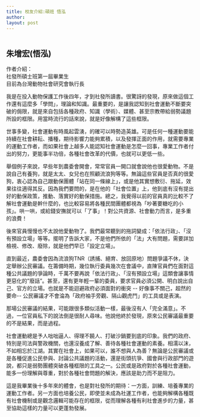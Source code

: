 ```yaml
---
title: 校友介紹:碩班 悟泓
author: 
layout: post
---
```


<span class="image right"><img src="{{ 'assets/images/alumni/wuhong01.jpeg' | relative_url }}" alt="" /></span>

## 朱增宏(悟泓)

作者介紹：  
社發所碩士班第一屆畢業生  
目前為台灣動物社會研究會執行長  

我是在投入動物保護工作後四年，才到社發所讀書。很驚訝的發現，原來做這個工作還有這麼多「學問」，理論和知識。最重要的，是讓我認知到社會運動不斷要突破的侷限，就是來自包括各種政府、知識（學術）、媒體、甚至宗教帶給弱勢議題所設的框限。用當時流行的話來說，就是好像解構了這些框限。

世事多變，社會運動有時風起雲湧，的確可以時勢造英雄。可是任何一種運動要能持續在社會耕耘、播種，期待影響力能夠累積，以及發揮正面的作用，就需要專業的運動工作者，而如果社會上越多人能認知社會運動是怎麼一回事，專業工作者付出的努力，更能事半功倍，各種社會改革的代價，也就可以更低一些。

舉個例子來說，早些年到農委會開會，常常官員一開口就會說他也很愛動物。不是說自己有養狗，就是太太、女兒也在照顧流浪狗等等。無論這些官員是否真的很愛狗，衷心認為自己跟動保團體「站在同一條線上」，或是他其實想敷衍、拖延，效果往往適得其反。因為我們要問的，是在他的「社會位置」上，他到底有沒有提出好的動保政策，推動、落實好的動保措施。總之，我覺得以前的官員真的比較不了解社會運動是幹什麼的，也比較容易將各種民間團體都視為「吵著要糖吃的小孩」。哄一哄，或給錢安撫就可以「了事」！對公共資源、社會動力而言，是多重的浪費！

後來官員慢慢也不太說他愛動物了。我們最常聽到的拖詞變成：「依法行政」、「沒有預設立場」等等。擺明了告訴大家，不是他們所依的「法」大有問題，需要詳加檢視、修改、廢除，就是他們早已「設定立場」。

直到最近，農委會因為流浪狗TNR（誘捕、絕育、放回原地）問題爭議不休，決定舉辦公民審議。在籌備時期，幾位執行委員幾次在會議中，直陳官員們在面對這種公共議題的爭論時，千萬不要再說「依法行政」、「沒有預設立場」這類會讓事情更惡化的”廢話”。甚至，還有更年輕一輩的委員，要求官員必須公開、明白說出自己、官方的立場。也就是不能迴避政府必須面對的衝突 -- 好像事不關己，超然的要命-- 公民審議才不會淪為「政府袖手旁觀、隔山觀虎鬥」的工具或是表演。

那場公民審議的結果，可能跟很多類似活動一樣，最後沒有人「完全滿意」。不過，一位官員私下的說法倒是很耐人尋味。他說他終於發現，原來公民審議最重要的不是結果，而是過程。

社會運動總是予人咄咄逼人、得理不饒人、打破沙鍋要到底的印象。我們的政府、特別是司法與警政機關，也還沒養成了解、善待各種社會運動的素養。相濡以沫，不如相忘於江湖。其實在社會上，如果可以，誰不想與人為善？無論是公民審議或是各種促進公民參與、討論公共議題的活動，還是街頭抗爭、國會與行政部門的遊說，都只是弱勢團體突破各種框限的工具之一。公民或是政府對於各種社會運動，能多一份理解與尊重，對於各種社會問題的解決，應該是助力而不是阻力。

這是我畢業後十多年來的體會，也是對社發所的期待：一方面，訓練、培養專業的運動工作者。另一方面也培養公民，即使並未成為社運工作者，也能夠解構各種既有社會機制或是觀念邏輯可能存在的框限，從而理解各種有利社會進步的力量，甚至協助這樣的力量可以更蓬勃發展。